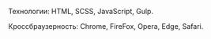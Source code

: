 Технологии: HTML, SCSS, JavaScript, Gulp.

Кроссбраузерность: Chrome, FireFox, Opera, Edge, Safari.
